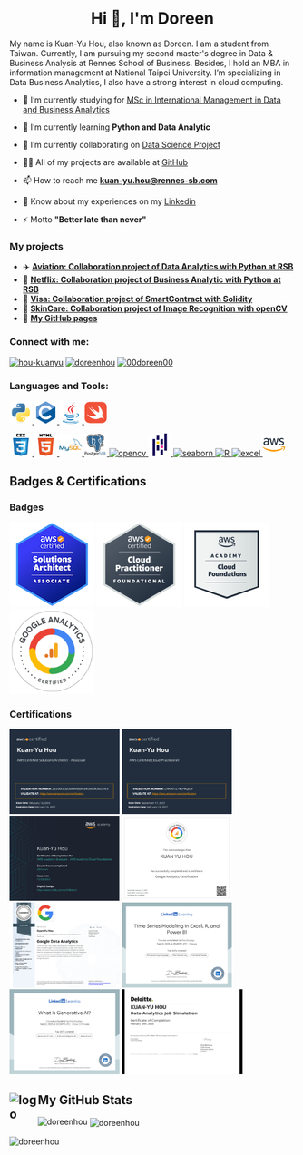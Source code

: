 <h1 align="center">Hi 👋, I'm Doreen</h1>

<p align="left">My name is Kuan-Yu Hou, also known as Doreen. I am a student from Taiwan. Currently, I am pursuing my second master's degree in Data & Business Analysis at Rennes School of Business. Besides, I hold an MBA in information management at National Taipei University. I’m specializing in Data Business Analytics, I also have a strong interest in cloud computing.</p>


- 🔭 I’m currently studying for [MSc in International Management in Data and Business Analytics](https://www.rennes-sb.com/programmes/postgraduate/discover-masters/master-of-science-in-international-management/)

- 🌱 I’m currently learning **Python and Data Analytic**

- 👯 I’m currently collaborating on [Data Science Project](https://github.com/r41ss4/rennes_ds)

- 👨‍💻 All of my projects are available at [GitHub](https://github.com/DoreenHou)

- 📫 How to reach me ****[kuan-yu.hou@rennes-sb.com](mailto:kuan-yu.hou@rennes-sb.com)****

- 📄 Know about my experiences on my [Linkedin](https://www.linkedin.com/in/hou-kuanyu/)

- ⚡ Motto **"Better late than never"**


<h3 align="left"> My projects </h3>

- ✈️ **[Aviation: Collaboration project of Data Analytics with Python at RSB](https://github.com/r41ss4/rennes_da)**
- 🎥 **[Netflix: Collaboration project of Business Analytic with Python at RSB](https://github.com/r41ss4/rennes_ba)**
- 📝 **[Visa: Collaboration project of SmartContract with Solidity](https://github.com/DoreenHou/SmartContract_passport)**
- 💄 **[SkinCare: Collaboration project of Image Recognition with openCV](https://github.com/DoreenHou/SkinCare)**
- 📰 **[My GitHub pages](https://doreenhou.github.io/Doreen-Website/)**


<h3 align="left">Connect with me:</h3>
<p align="left">
<a href="https://linkedin.com/in/hou-kuanyu" target="blank"><img align="center" src="https://raw.githubusercontent.com/rahuldkjain/github-profile-readme-generator/master/src/images/icons/Social/linked-in-alt.svg" alt="hou-kuanyu" height="30" width="40" /></a>
<a href="https://kaggle.com/doreenhou" target="blank"><img align="center" src="https://raw.githubusercontent.com/rahuldkjain/github-profile-readme-generator/master/src/images/icons/Social/kaggle.svg" alt="doreenhou" height="30" width="40" /></a>
<a href="https://instagram.com/00doreen00" target="blank"><img align="center" src="https://raw.githubusercontent.com/rahuldkjain/github-profile-readme-generator/master/src/images/icons/Social/instagram.svg" alt="00doreen00" height="30" width="40" /></a>
</p>


<h3 align="left">Languages and Tools:</h3>
<p align="left">
  <a href="https://www.python.org" target="_blank" rel="noreferrer"> <img src="https://raw.githubusercontent.com/devicons/devicon/master/icons/python/python-original.svg" alt="python" width="40" height="40"/> </a> 
  <a href="https://www.cprogramming.com/" target="_blank" rel="noreferrer"> <img src="https://raw.githubusercontent.com/devicons/devicon/master/icons/c/c-original.svg" alt="c" width="40" height="40"/> </a> 
  <a href="https://www.java.com" target="_blank" rel="noreferrer"> <img src="https://raw.githubusercontent.com/devicons/devicon/master/icons/java/java-original.svg" alt="java" width="40" height="40"/> </a> 
  <a href="https://developer.apple.com/swift/" target="_blank" rel="noreferrer"> <img src="https://raw.githubusercontent.com/devicons/devicon/master/icons/swift/swift-original.svg" alt="swift" width="40" height="40"/> </a> </p>
  <a href="https://www.w3schools.com/css/" target="_blank" rel="noreferrer"> <img src="https://raw.githubusercontent.com/devicons/devicon/master/icons/css3/css3-original-wordmark.svg" alt="css3" width="40" height="40"/> </a> 
  <a href="https://www.w3.org/html/" target="_blank" rel="noreferrer"> <img src="https://raw.githubusercontent.com/devicons/devicon/master/icons/html5/html5-original-wordmark.svg" alt="html5" width="40" height="40"/> </a> 
  <a href="https://www.mysql.com/" target="_blank" rel="noreferrer"> <img src="https://raw.githubusercontent.com/devicons/devicon/master/icons/mysql/mysql-original-wordmark.svg" alt="mysql" width="40" height="40"/> </a>
  <a href="https://www.postgresql.org" target="_blank" rel="noreferrer"> <img src="https://raw.githubusercontent.com/devicons/devicon/master/icons/postgresql/postgresql-original-wordmark.svg" alt="postgresql" width="40" height="40"/> </a>
  <a href="https://opencv.org/" target="_blank" rel="noreferrer"> <img src="https://www.vectorlogo.zone/logos/opencv/opencv-icon.svg" alt="opencv" width="40" height="40"/> </a> 
  <a href="https://pandas.pydata.org/" target="_blank" rel="noreferrer"> <img src="https://raw.githubusercontent.com/devicons/devicon/2ae2a900d2f041da66e950e4d48052658d850630/icons/pandas/pandas-original.svg" alt="pandas" width="40" height="40"/> </a>  
  <a href="https://seaborn.pydata.org/" target="_blank" rel="noreferrer"> <img src="https://seaborn.pydata.org/_images/logo-mark-lightbg.svg" alt="seaborn" width="40" height="40"/> </a>
  <a href="https://www.r-project.org/" target="_blank" rel="noreferrer"> <img src="https://upload.wikimedia.org/wikipedia/commons/1/1b/R_logo.svg" alt="R" width="50" height="40"/> </a> 
  <a href="https://www.microsoft.com/es-es/microsoft-365/excel" target="_blank" rel="noreferrer"> <img src="https://upload.wikimedia.org/wikipedia/commons/7/73/Microsoft_Excel_2013-2019_logo.svg" alt="excel" width="40" height="40"/> 
  <a href="https://aws.amazon.com" target="_blank" rel="noreferrer"> <img src="https://raw.githubusercontent.com/devicons/devicon/master/icons/amazonwebservices/amazonwebservices-original-wordmark.svg" alt="aws" width="40" height="40"/> </a>


<h2 align="left"> Badges  & Certifications </h2>
<h3 align="left"> Badges </h3>

<div align="left">
  <a href="https://www.credly.com/badges/30d3de23-cc61-47e3-8837-f24ac9fc1a8d/public_url"><img src="images/aws-certified-solutions-architect-associate.png" alt="AWS-SAA" height="150"/></a> 
  <a href="https://www.credly.com/badges/c2e89e9b-3b62-4bac-86d4-5b502cb103ff/public_url"><img src="images/aws-certified-cloud-practitioner.png" alt="AWS-CCP" height="150"/></a>
  <a href="https://www.credly.com/badges/e3092961-5aed-4ef7-b82c-c6a6a5ed8777/public_url"><img src="images/aws-academy-graduate-aws-academy-cloud-foundations.png" alt="AWS-Academy-Cloud-Foundations" height="150"/></a>
  <a href="https://skillshop.credential.net/386017a1-61a3-412d-880d-95c0384feeef"><img src="images/Google Analytics Certification.png" alt="Google Analytics Certification" height="150"/></a>

<h3 align="left"> Certifications </h3>
  <a href="https://www.credly.com/badges/30d3de23-cc61-47e3-8837-f24ac9fc1a8d/public_url"><img src="images/AWS Certified Solutions Architect - Associate certificate-1.png" alt="AWS-SAA" height="150"/></a>
  <a href="https://www.credly.com/badges/c2e89e9b-3b62-4bac-86d4-5b502cb103ff/public_url"><img src="images/AWS Certified Cloud Practitioner certificate-1.png" alt="AWS-CCP" height="150"/></a>
  <a href="https://www.credly.com/badges/e3092961-5aed-4ef7-b82c-c6a6a5ed8777/public_url"><img src="images/AWS_Academy_Graduate-1.png" alt="AWS-Academy-Cloud-Foundations" height="150"/></a>
  <a href="https://skillshop.credential.net/386017a1-61a3-412d-880d-95c0384feeef"><img src="images/Google Analytics Certification-1.png" alt="Google-GA" height="150"/></a>
  <a href="https://coursera.org/share/1a0039b76dc19207d43eadce45237346"><img src="images/Google Data Analytics-1.png" alt="Google-Data-Analytics" height="150"/></a>
  <a href="https://www.linkedin.com/learning/certificates/b78663399ba0435b46a99a8c0cb2ba39b7d1f0c789fc6a49e1540e952ef9082e"><img src="images/CertificateOfCompletion_Time Series Modeling in Excel R and Power BI-1.png" alt=" Time Series Modeling in Excel R and Power BI" height="150"/></a>
  <a href="https://www.linkedin.com/learning/certificates/833cd30013e50e041baeec06b800bbb19b7c10f24552bf2a65472d4d1e49fd96?trk=share_certificate"><img src="images/CertificateOfCompletion_What Is Generative AI-1.png" alt=" What Is Generative AI" height="150"/></a>
  <a href="https://forage-uploads-prod.s3.amazonaws.com/completion-certificates/9PBTqmSxAf6zZTseP/io9DzWKe3PTsiS6GG_9PBTqmSxAf6zZTseP_9eqrwRhiyhFht86gG_1739980347747_completion_certificate.pdf"><img src="images/Data Analytics Job Simulation-1.png" alt=" Data Analytics Job Simulation" height="150"/></a>


<h2 align="left">My GitHub Stats <img align="left" src="https://upload.wikimedia.org/wikipedia/commons/a/ae/Github-desktop-logo-symbol.svg" alt="logo" height="50" width="50" /></h2>

<p><img align="left" src="https://github-readme-stats.vercel.app/api/top-langs?username=doreenhou&show_icons=true&locale=en&layout=compact" alt="doreenhou" /></p>

<p>&nbsp;<img align="center" src="https://github-readme-stats.vercel.app/api?username=doreenhou&show_icons=true&locale=en" alt="doreenhou" /></p>

<p><img align="center" src="https://github-readme-streak-stats.herokuapp.com/?user=doreenhou&" alt="doreenhou" /></p>

